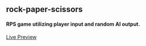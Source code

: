 ## rock-paper-scissors
#### RPS game utilizing player input and random AI output.
[Live Preview](https://expixelstudio.github.io/rock-paper-scissors/)
